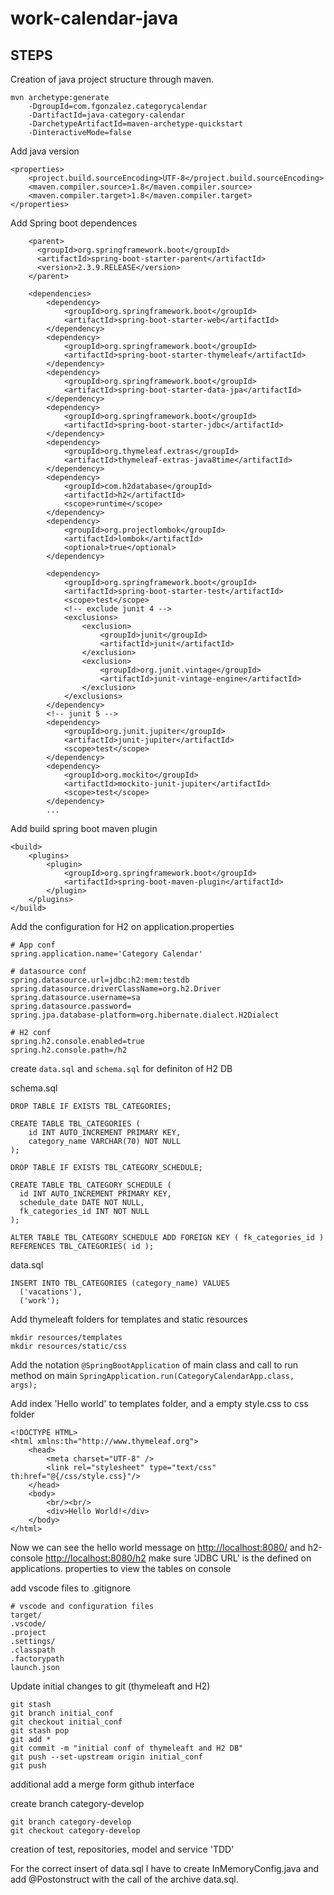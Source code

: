 # work-calendar-java 
## STEPS

Creation of java project structure through maven.

```
mvn archetype:generate 
    -DgroupId=com.fgonzalez.categorycalendar 
    -DartifactId=java-category-calendar 
    -DarchetypeArtifactId=maven-archetype-quickstart 
    -DinteractiveMode=false
```

Add java version

```
<properties>
    <project.build.sourceEncoding>UTF-8</project.build.sourceEncoding>  
    <maven.compiler.source>1.8</maven.compiler.source>
    <maven.compiler.target>1.8</maven.compiler.target>
</properties>
```

Add Spring boot dependences

```
    <parent>
	  <groupId>org.springframework.boot</groupId>
	  <artifactId>spring-boot-starter-parent</artifactId>
	  <version>2.3.9.RELEASE</version>
	</parent>

    <dependencies>
        <dependency>
            <groupId>org.springframework.boot</groupId>
            <artifactId>spring-boot-starter-web</artifactId>
        </dependency>
        <dependency>
            <groupId>org.springframework.boot</groupId>
            <artifactId>spring-boot-starter-thymeleaf</artifactId>
        </dependency>
        <dependency>
            <groupId>org.springframework.boot</groupId>
            <artifactId>spring-boot-starter-data-jpa</artifactId>
        </dependency>
        <dependency>
            <groupId>org.springframework.boot</groupId>
            <artifactId>spring-boot-starter-jdbc</artifactId>
        </dependency>
        <dependency>
            <groupId>org.thymeleaf.extras</groupId>
            <artifactId>thymeleaf-extras-java8time</artifactId>
        </dependency>
        <dependency>
            <groupId>com.h2database</groupId>
            <artifactId>h2</artifactId>
            <scope>runtime</scope>
        </dependency>
        <dependency>
            <groupId>org.projectlombok</groupId>
            <artifactId>lombok</artifactId>
            <optional>true</optional>
        </dependency>

        <dependency>
            <groupId>org.springframework.boot</groupId>
            <artifactId>spring-boot-starter-test</artifactId>
            <scope>test</scope>
            <!-- exclude junit 4 -->
            <exclusions>
                <exclusion>
                    <groupId>junit</groupId>
                    <artifactId>junit</artifactId>
                </exclusion>
                <exclusion>
                    <groupId>org.junit.vintage</groupId>
                    <artifactId>junit-vintage-engine</artifactId>
                </exclusion>
            </exclusions>
        </dependency>
        <!-- junit 5 -->
        <dependency>
            <groupId>org.junit.jupiter</groupId>
            <artifactId>junit-jupiter</artifactId>
            <scope>test</scope>
        </dependency>
        <dependency>
            <groupId>org.mockito</groupId>
            <artifactId>mockito-junit-jupiter</artifactId>
            <scope>test</scope>
        </dependency>
        ...
```

Add build spring boot maven plugin

```
<build>
    <plugins>
        <plugin>
            <groupId>org.springframework.boot</groupId>
            <artifactId>spring-boot-maven-plugin</artifactId>
        </plugin>
    </plugins>
</build>
```

Add the configuration for H2 on application.properties

```
# App conf
spring.application.name='Category Calendar'

# datasource conf
spring.datasource.url=jdbc:h2:mem:testdb
spring.datasource.driverClassName=org.h2.Driver
spring.datasource.username=sa
spring.datasource.password=
spring.jpa.database-platform=org.hibernate.dialect.H2Dialect

# H2 conf
spring.h2.console.enabled=true
spring.h2.console.path=/h2
```

create `data.sql` and `schema.sql` for definiton of H2 DB 

schema.sql
```
DROP TABLE IF EXISTS TBL_CATEGORIES;

CREATE TABLE TBL_CATEGORIES (
    id INT AUTO_INCREMENT PRIMARY KEY,
    category_name VARCHAR(70) NOT NULL
);

DROP TABLE IF EXISTS TBL_CATEGORY_SCHEDULE;

CREATE TABLE TBL_CATEGORY_SCHEDULE (
  id INT AUTO_INCREMENT PRIMARY KEY,
  schedule_date DATE NOT NULL,
  fk_categories_id INT NOT NULL
);

ALTER TABLE TBL_CATEGORY_SCHEDULE ADD FOREIGN KEY ( fk_categories_id ) REFERENCES TBL_CATEGORIES( id );
```

data.sql
```
INSERT INTO TBL_CATEGORIES (category_name) VALUES
  ('vacations'),
  ('work');
```


Add thymeleaft folders for templates and static resources

```
mkdir resources/templates
mkdir resources/static/css
```

Add the notation `@SpringBootApplication` of main class and call to run method on main `SpringApplication.run(CategoryCalendarApp.class, args);`

Add index 'Hello world' to templates folder, and a empty style.css to css folder
```
<!DOCTYPE HTML>
<html xmlns:th="http://www.thymeleaf.org">
    <head>
        <meta charset="UTF-8" />
        <link rel="stylesheet" type="text/css" th:href="@{/css/style.css}"/>
    </head>
    <body>
        <br/><br/>
        <div>Hello World!</div>
    </body>
</html>
```

Now we can see the hello world message on [http://localhost:8080/](http://localhost:8080/)
and h2-console [http://localhost:8080/h2](http://localhost:8080/h2) make sure 'JDBC URL' is the defined on applications. properties to view the tables on console

add vscode files to .gitignore

```
# vscode and configuration files
target/
.vscode/
.project
.settings/
.classpath
.factorypath
launch.json
```

Update initial changes to git (thymeleaft and H2)

```
git stash
git branch initial_conf
git checkout initial_conf
git stash pop
git add *
git commit -m "initial conf of thymeleaft and H2 DB"
git push --set-upstream origin initial_conf 
git push
```

additional add a merge form github interface

create branch category-develop

```
git branch category-develop
git checkout category-develop
```

creation of test, repositories, model and service 'TDD'

For the correct insert of data.sql I have to create InMemoryConfig.java and add @Postonstruct with the call of the archive data.sql.
